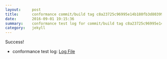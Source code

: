 ```yaml
---
layout:     post
title:      conformance commit/build tag c8a23725c96995e14b180fb3d803992acd9a61d8
date:       2016-09-01 19:15:36
summary:    conformance test log for commit/build tag c8a23725c96995e14b180fb3d803992acd9a61d8.
category:   jekyll
---
```


Success!

- conformance test log: [Log File](http://s3-us-west-2.amazonaws.com/kraken-e2e-logs/testlet.kubeme.io/conformance/3/build-log.txt)

